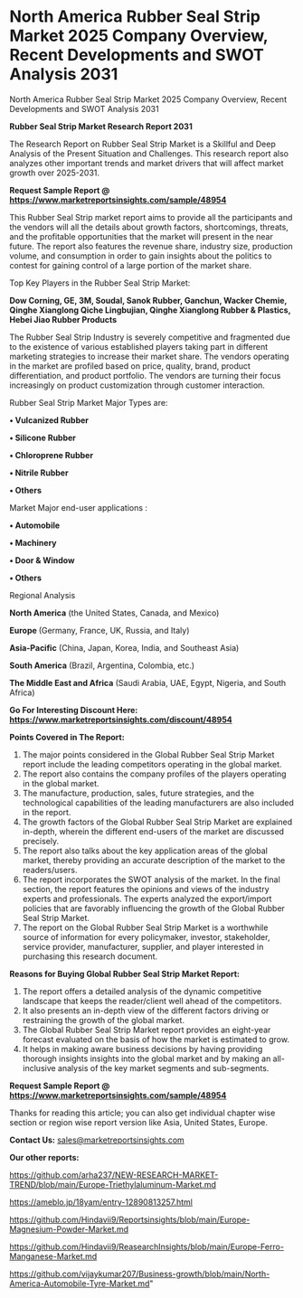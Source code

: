 # North America Rubber Seal Strip Market 2025 Company Overview, Recent Developments and SWOT Analysis 2031
North America Rubber Seal Strip Market 2025 Company Overview, Recent Developments and SWOT Analysis 2031

<strong>Rubber Seal Strip Market Research Report 2031</strong>

The Research Report on Rubber Seal Strip Market is a Skillful and Deep Analysis of the Present Situation and Challenges. This research report also analyzes other important trends and market drivers that will affect market growth over 2025-2031.

<strong>Request Sample Report @ <a href=https://www.marketreportsinsights.com/sample/48954>https://www.marketreportsinsights.com/sample/48954</a></strong>

This Rubber Seal Strip market report aims to provide all the participants and the vendors will all the details about growth factors, shortcomings, threats, and the profitable opportunities that the market will present in the near future. The report also features the revenue share, industry size, production volume, and consumption in order to gain insights about the politics to contest for gaining control of a large portion of the market share.

Top Key Players in the Rubber Seal Strip Market:

<strong>Dow Corning, GE, 3M, Soudal, Sanok Rubber, Ganchun, Wacker Chemie, Qinghe Xianglong Qiche Lingbujian, Qinghe Xianglong Rubber & Plastics, Hebei Jiao Rubber Products</strong>

The Rubber Seal Strip Industry is severely competitive and fragmented due to the existence of various established players taking part in different marketing strategies to increase their market share. The vendors operating in the market are profiled based on price, quality, brand, product differentiation, and product portfolio. The vendors are turning their focus increasingly on product customization through customer interaction.

Rubber Seal Strip Market Major Types are:

<strong>•  Vulcanized Rubber

•  Silicone Rubber

•  Chloroprene Rubber

•  Nitrile Rubber

•  Others</strong>

Market Major end-user applications :

<strong>•  Automobile

•  Machinery

•  Door & Window

•  Others</strong>

Regional Analysis

</u><strong><b>North America</b></strong> (the United States, Canada, and Mexico)

<strong><b>Europe </b></strong>(Germany, France, UK, Russia, and Italy)

<strong><b>Asia-Pacific</b></strong> (China, Japan, Korea, India, and Southeast Asia)

<strong><b>South America</b></strong> (Brazil, Argentina, Colombia, etc.)

<strong><b>The Middle East and Africa</b></strong> (Saudi Arabia, UAE, Egypt, Nigeria, and South Africa)

<strong>Go For Interesting Discount Here: <a href=https://www.marketreportsinsights.com/discount/48954>https://www.marketreportsinsights.com/discount/48954</a></strong>

<strong>Points Covered in The Report:</strong>
<ol>
  <li>The major points considered in the Global Rubber Seal Strip Market report include the leading competitors operating in the global market.</li>
  <li>The report also contains the company profiles of the players operating in the global market.</li>
  <li>The manufacture, production, sales, future strategies, and the technological capabilities of the leading manufacturers are also included in the report.</li>
  <li>The growth factors of the Global Rubber Seal Strip Market are explained in-depth, wherein the different end-users of the market are discussed precisely.</li>
  <li>The report also talks about the key application areas of the global market, thereby providing an accurate description of the market to the readers/users.</li>
  <li>The report incorporates the SWOT analysis of the market. In the final section, the report features the opinions and views of the industry experts and professionals. The experts analyzed the export/import policies that are favorably influencing the growth of the Global Rubber Seal Strip Market.</li>
  <li>The report on the Global Rubber Seal Strip Market is a worthwhile source of information for every policymaker, investor, stakeholder, service provider, manufacturer, supplier, and player interested in purchasing this research document.</li>
</ol>
<strong>Reasons for Buying Global Rubber Seal Strip Market Report:</strong>

<ol>
  <li>The report offers a detailed analysis of the dynamic competitive landscape that keeps the reader/client well ahead of the competitors.</li>
  <li>It also presents an in-depth view of the different factors driving or restraining the growth of the global market.</li>
  <li>The Global Rubber Seal Strip Market report provides an eight-year forecast evaluated on the basis of how the market is estimated to grow.</li>
  <li>It helps in making aware business decisions by having providing thorough insights insights into the global market and by making an all-inclusive analysis of the key market segments and sub-segments.</li>
</ol>
<strong>Request Sample Report @ <a href=https://www.marketreportsinsights.com/sample/48954>https://www.marketreportsinsights.com/sample/48954</a></strong>


Thanks for reading this article; you can also get individual chapter wise section or region wise report version like Asia, United States, Europe.

<strong>Contact Us:</strong>
sales@marketreportsinsights.com

<strong>Our other reports:</strong>

<a href=https://github.com/arha237/NEW-RESEARCH-MARKET-TREND/blob/main/Europe-Triethylaluminum-Market.md>https://github.com/arha237/NEW-RESEARCH-MARKET-TREND/blob/main/Europe-Triethylaluminum-Market.md</a>

<a href=https://ameblo.jp/18yam/entry-12890813257.html>https://ameblo.jp/18yam/entry-12890813257.html</a>

<a href=https://github.com/Hindavii9/Reportsinsights/blob/main/Europe-Magnesium-Powder-Market.md>https://github.com/Hindavii9/Reportsinsights/blob/main/Europe-Magnesium-Powder-Market.md</a>

<a href=https://github.com/Hindavii9/ReasearchInsights/blob/main/Europe-Ferro-Manganese-Market.md>https://github.com/Hindavii9/ReasearchInsights/blob/main/Europe-Ferro-Manganese-Market.md</a>

<a href=https://github.com/vijaykumar207/Business-growth/blob/main/North-America-Automobile-Tyre-Market.md>https://github.com/vijaykumar207/Business-growth/blob/main/North-America-Automobile-Tyre-Market.md</a>"
